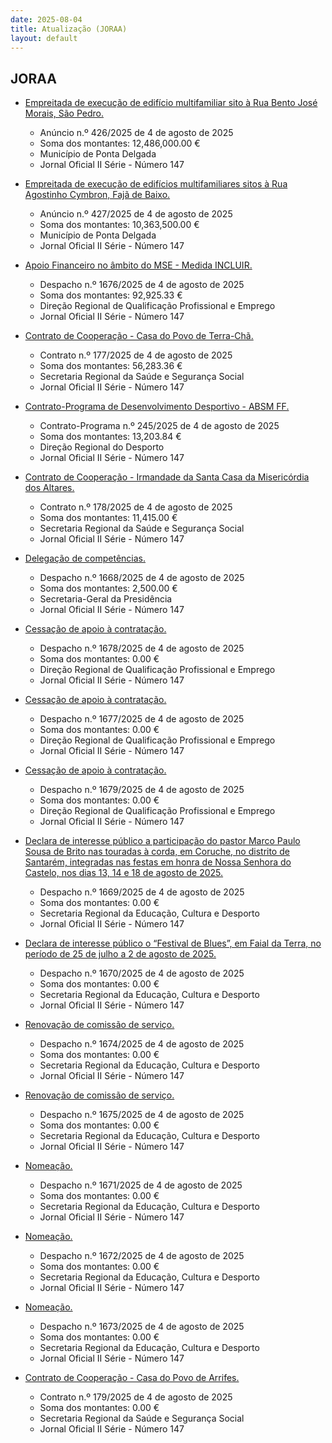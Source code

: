 ```yaml
---
date: 2025-08-04
title: Atualização (JORAA)
layout: default
---
```

## JORAA

* [Empreitada de execução de edifício multifamiliar sito à Rua Bento José Morais, São Pedro.](https://jo.azores.gov.pt/#/ato/c3e755a4-0e34-457a-9a8d-a89e81854226)
  * Anúncio n.º 426/2025 de 4 de agosto de 2025
  * Soma dos montantes: 12,486,000.00 €
  * Município de Ponta Delgada
  * Jornal Oficial II Série - Número 147

* [Empreitada de execução de edifícios multifamiliares sitos à Rua Agostinho Cymbron, Fajã de Baixo.](https://jo.azores.gov.pt/#/ato/97384122-e55a-4905-be88-488bd59dfdb8)
  * Anúncio n.º 427/2025 de 4 de agosto de 2025
  * Soma dos montantes: 10,363,500.00 €
  * Município de Ponta Delgada
  * Jornal Oficial II Série - Número 147

* [Apoio Financeiro no âmbito do MSE - Medida INCLUIR.](https://jo.azores.gov.pt/#/ato/adfbec93-b1e4-4823-808b-178fd312e685)
  * Despacho n.º 1676/2025 de 4 de agosto de 2025
  * Soma dos montantes: 92,925.33 €
  * Direção Regional de Qualificação Profissional e Emprego
  * Jornal Oficial II Série - Número 147

* [Contrato de Cooperação -  Casa do Povo de Terra-Chã.](https://jo.azores.gov.pt/#/ato/477cd0e7-2fea-4b43-ab64-ab0088bf10e2)
  * Contrato n.º 177/2025 de 4 de agosto de 2025
  * Soma dos montantes: 56,283.36 €
  * Secretaria Regional da Saúde e Segurança Social
  * Jornal Oficial II Série - Número 147

* [Contrato-Programa de Desenvolvimento Desportivo - ABSM FF.](https://jo.azores.gov.pt/#/ato/7276295b-57b1-4a35-aabe-af7400db9bd7)
  * Contrato-Programa n.º 245/2025 de 4 de agosto de 2025
  * Soma dos montantes: 13,203.84 €
  * Direção Regional do Desporto
  * Jornal Oficial II Série - Número 147

* [Contrato de Cooperação -  Irmandade da Santa Casa da Misericórdia dos Altares.](https://jo.azores.gov.pt/#/ato/32596455-a6c6-4c8e-a02f-5993607b7fdd)
  * Contrato n.º 178/2025 de 4 de agosto de 2025
  * Soma dos montantes: 11,415.00 €
  * Secretaria Regional da Saúde e Segurança Social
  * Jornal Oficial II Série - Número 147

* [Delegação de competências.](https://jo.azores.gov.pt/#/ato/d448f481-7696-4d92-91f8-c33f6b188b7e)
  * Despacho n.º 1668/2025 de 4 de agosto de 2025
  * Soma dos montantes: 2,500.00 €
  * Secretaria-Geral da Presidência
  * Jornal Oficial II Série - Número 147

* [Cessação de apoio à contratação.](https://jo.azores.gov.pt/#/ato/312444cd-74e4-494e-ba12-7a04a99ad3ad)
  * Despacho n.º 1678/2025 de 4 de agosto de 2025
  * Soma dos montantes: 0.00 €
  * Direção Regional de Qualificação Profissional e Emprego
  * Jornal Oficial II Série - Número 147

* [Cessação de apoio à contratação.](https://jo.azores.gov.pt/#/ato/098e9e21-820d-4ced-8463-37c479bc03a0)
  * Despacho n.º 1677/2025 de 4 de agosto de 2025
  * Soma dos montantes: 0.00 €
  * Direção Regional de Qualificação Profissional e Emprego
  * Jornal Oficial II Série - Número 147

* [Cessação de apoio à contratação.](https://jo.azores.gov.pt/#/ato/cae8c853-b035-41b6-89bd-00921359d8bc)
  * Despacho n.º 1679/2025 de 4 de agosto de 2025
  * Soma dos montantes: 0.00 €
  * Direção Regional de Qualificação Profissional e Emprego
  * Jornal Oficial II Série - Número 147

* [Declara de interesse público a participação do pastor Marco Paulo Sousa de Brito nas touradas à corda, em Coruche, no distrito de Santarém, integradas nas festas em honra de Nossa Senhora do Castelo, nos dias 13, 14 e 18 de agosto de 2025.](https://jo.azores.gov.pt/#/ato/917d784c-649f-41a2-b8bc-9b6cf55effa4)
  * Despacho n.º 1669/2025 de 4 de agosto de 2025
  * Soma dos montantes: 0.00 €
  * Secretaria Regional da Educação, Cultura e Desporto
  * Jornal Oficial II Série - Número 147

* [Declara de interesse público o “Festival de Blues”, em Faial da Terra, no período de 25 de julho a 2 de agosto de 2025.](https://jo.azores.gov.pt/#/ato/9afe1828-8e19-4554-99d2-72365152d7cf)
  * Despacho n.º 1670/2025 de 4 de agosto de 2025
  * Soma dos montantes: 0.00 €
  * Secretaria Regional da Educação, Cultura e Desporto
  * Jornal Oficial II Série - Número 147

* [Renovação de comissão de serviço.](https://jo.azores.gov.pt/#/ato/2602d2e9-dd0f-4f7a-80f0-832925b9e396)
  * Despacho n.º 1674/2025 de 4 de agosto de 2025
  * Soma dos montantes: 0.00 €
  * Secretaria Regional da Educação, Cultura e Desporto
  * Jornal Oficial II Série - Número 147

* [Renovação de comissão de serviço.](https://jo.azores.gov.pt/#/ato/3b910a42-e75c-4c3b-8957-d089d6a21d5a)
  * Despacho n.º 1675/2025 de 4 de agosto de 2025
  * Soma dos montantes: 0.00 €
  * Secretaria Regional da Educação, Cultura e Desporto
  * Jornal Oficial II Série - Número 147

* [Nomeação.](https://jo.azores.gov.pt/#/ato/080ec356-8eea-4365-ae04-cd5eb2515357)
  * Despacho n.º 1671/2025 de 4 de agosto de 2025
  * Soma dos montantes: 0.00 €
  * Secretaria Regional da Educação, Cultura e Desporto
  * Jornal Oficial II Série - Número 147

* [Nomeação.](https://jo.azores.gov.pt/#/ato/a6fbf6b7-8d6d-4d73-82a9-10aaa9734221)
  * Despacho n.º 1672/2025 de 4 de agosto de 2025
  * Soma dos montantes: 0.00 €
  * Secretaria Regional da Educação, Cultura e Desporto
  * Jornal Oficial II Série - Número 147

* [Nomeação.](https://jo.azores.gov.pt/#/ato/e34d55b6-83f1-474b-a44a-bcab8ed604a2)
  * Despacho n.º 1673/2025 de 4 de agosto de 2025
  * Soma dos montantes: 0.00 €
  * Secretaria Regional da Educação, Cultura e Desporto
  * Jornal Oficial II Série - Número 147

* [Contrato de Cooperação - Casa do Povo de Arrifes.](https://jo.azores.gov.pt/#/ato/1df5b131-c25d-4ecb-b8f5-c2d60c955260)
  * Contrato n.º 179/2025 de 4 de agosto de 2025
  * Soma dos montantes: 0.00 €
  * Secretaria Regional da Saúde e Segurança Social
  * Jornal Oficial II Série - Número 147
